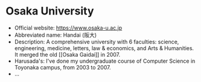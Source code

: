 # Osaka University

- Official website: https://www.osaka-u.ac.jp
- Abbreviated name: Handai (阪大)
- Description: A comprehensive university with 6 faculties: science, engineering, medicine, letters, law & economics, and Arts & Humanities. It merged the old [[Osaka Gaidai]] in 2007.
- Harusada's: I've done my undergraduate course of Computer Science in Toyonaka campus, from 2003 to 2007.
- ...